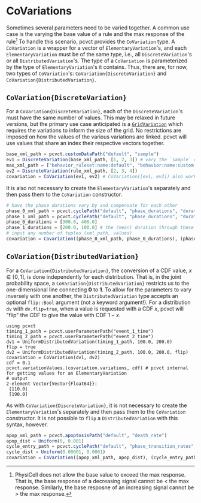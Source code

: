 # CoVariations
Sometimes several parameters need to be varied together.
A common use case is the varying the base value of a rule and the max response of the rule[^1]
To handle this scenario, pcvct provides the `CoVariation` type.
A `CoVariation` is a wrapper for a vector of `ElementaryVariation`'s, and each `ElementaryVariation` must be of the same type, i.e., all `DiscreteVariation`'s or all `DistributedVariation`'s.
The type of a `CoVariation` is parameterized by the type of `ElementaryVariation`'s it contains.
Thus, there are, for now, two types of `CoVariation`'s: `CoVariation{DiscreteVariation}` and `CoVariation{DistributedVariation}`.

[^1]: PhysiCell does not allow the base value to exceed the max response. That is, the base response of a decreasing signal cannot be < the max response. Similarly, the base resposne of an increasing signal cannot be > the max response.

## `CoVariation{DiscreteVariation}`
For a `CoVariation{DiscreteVariation}`, each of the `DiscreteVariation`'s must have the same number of values.
This may be relaxed in future versions, but the primary use case anticipated is a [`GridVariation`](@ref) which requires the variations to inform the size of the grid.
No restrictions are imposed on how the values of the various variations are linked.
pcvct will use values that share an index their respective vectors together.

```julia
base_xml_path = pcvct.customDataPath("default", "sample")
ev1 = DiscreteVariation(base_xml_path, [1, 2, 3]) # vary the `sample` custom data for cell type default
max_xml_path = ["behavior_ruleset:name:default", "behavior:name:custom sample", "increasing_signals", "max_response"] # the max response of the rule increasing sample (must be bigger than the base response above)
ev2 = DiscreteVariation(rule_xml_path, [2, 3, 4])
covariation = CoVariation(ev1, ev2) # CoVariation([ev1, ev2]) also works
```

It is also not necessary to create the `ElementaryVariation`'s separately and then pass them to the `CoVariation` constructor.
```julia
# have the phase durations vary by and compensate for each other
phase_0_xml_path = pcvct.cyclePath("default", "phase_durations", "duration:index:0")
phase_1_xml_path = pcvct.cyclePath("default", "phase_durations", "duration:index:1")
phase_0_durations = [300.0, 400.0] 
phase_1_durations = [200.0, 100.0] # the (mean) duration through these two phases is 500 min
# input any number of tuples (xml_path, values)
covariation = Covariation((phase_0_xml_path, phase_0_durations), (phase_1_xml_path, phase_1_durations))
```

## `CoVariation{DistributedVariation}`
For a `CoVariation{DistributedVariation}`, the conversion of a CDF value, $x \in [0, 1]$, is done independently for each distribution.
That is, in the joint probability space, a `CoVariation{DistributedVariation}` restricts us to the one-dimensional line connecting $\mathbf{0}$ to $\mathbf{1}$.
To allow for the parameters to vary inversely with one another, the `DistributedVariation` type accepts an optional `flip::Bool` argument (not a keyword argument!).
For a distribution `dv` with `dv.flip=true`, when a value is requested with a CDF $x$, pcvct will "flip" the CDF to give the value with CDF $1 - x$.

```jldoctest
using pcvct
timing_1_path = pcvct.userParameterPath("event_1_time")
timing_2_path = pcvct.userParameterPath("event_2_time")
dv1 = UniformDistributedVariation(timing_1_path, 100.0, 200.0)
flip = true
dv2 = UniformDistributedVariation(timing_2_path, 100.0, 200.0, flip)
covariation = CoVariation(dv1, dv2)
cdf = 0.1
pcvct.variationValues.(covariation.variations, cdf) # pcvct internal for getting values for an ElementaryVariation
# output
2-element Vector{Vector{Float64}}:
 [110.0]
 [190.0]
```

As with `CoVariation{DiscreteVariation}`, it is not necessary to create the `ElementaryVariation`'s separately and then pass them to the `CoVariation` constructor. It is not possible to `flip` a `DistributedVariation` with this syntax, however.

```julia
apop_xml_path = pcvct.apoptosisPath("default", "death_rate")
apop_dist = Uniform(0, 0.001)
cycle_entry_path = pcvct.cyclePath("default", "phase_transition_rates", "rate:start_index:0")
cycle_dist = Uniform(0.00001, 0.0001)
covariation = CoVariation((apop_xml_path, apop_dist), (cycle_entry_path, cycle_dist))
```